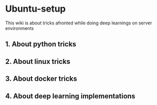 # Ubuntu-setup
This wiki is about tricks afronted while doing deep learnings on server environments

## 1. About python tricks

## 2. About linux tricks

## 3. About docker tricks

## 4. About deep learning implementations

